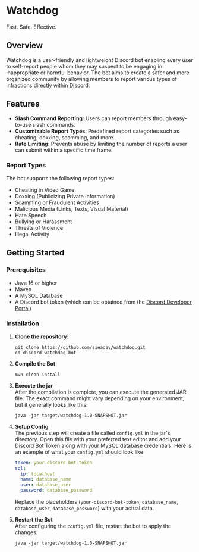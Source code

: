 # Watchdog
Fast. Safe. Effective.

## Overview

Watchdog is a user-friendly and lightweight Discord bot enabling every user to self-report people whom they may suspect to be engaging in inappropriate or harmful behavior. The bot aims to create a safer and more organized community by allowing members to report various types of infractions directly within Discord.

## Features
- **Slash Command Reporting**: Users can report members through easy-to-use slash commands.
- **Customizable Report Types**: Predefined report categories such as cheating, doxxing, scamming, and more.
- **Rate Limiting**: Prevents abuse by limiting the number of reports a user can submit within a specific time frame.

### Report Types

The bot supports the following report types:
- Cheating in Video Game
- Doxxing (Publicizing Private Information)
- Scamming or Fraudulent Activities 
- Malicious Media (Links, Texts, Visual Material)
- Hate Speech
- Bullying or Harassment
- Threats of Violence
- Illegal Activity

## Getting Started

### Prerequisites

- Java 16 or higher
- Maven
- A MySQL Database
- A Discord bot token (which can be obtained from the [Discord Developer Portal](https://discord.com/developers/applications))

### Installation

1. **Clone the repository:**
   ```SH
   git clone https://github.com/sieadev/watchdog.git
   cd discord-watchdog-bot
   ```
2. **Compile the Bot**
   ```SH
   mvn clean install
   ```
3. **Execute the jar**  
After the compilation is complete, you can execute the generated JAR file. The exact command might vary depending on your environment, but it generally looks like this:
   ```SH
   java -jar target/watchdog-1.0-SNAPSHOT.jar
   ```

4. **Setup Config**  
The previous step will create a file called `config.yml` in the jar's directory. Open this file with your preferred text editor and add your Discord Bot Token along with your MySQL database credentials. Here is an example of what your `config.yml` should look like
   ```YAML
   token: your-discord-bot-token
   sql:
     ip: localhost
     name: database_name
     user: database_user
     password: database_password
   ```
   Replace the placeholders (`your-discord-bot-token`, `database_name`, `database_user`, `database_password`) with your actual data.
5. **Restart the Bot**  
After configuring the `config.yml` file, restart the bot to apply the changes:
   ```SH
   java -jar target/watchdog-1.0-SNAPSHOT.jar
   ```

